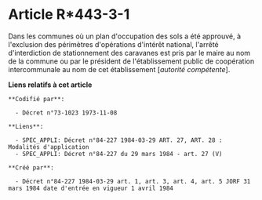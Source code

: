 # Article R*443-3-1

Dans les communes où un plan d'occupation des sols a été approuvé, à l'exclusion des périmètres d'opérations d'intérêt
national, l'arrêté d'interdiction de stationnement des caravanes est pris par le maire au nom de la commune ou par le
président de l'établissement public de coopération intercommunale au nom de cet établissement [*autorité compétente*].

**Liens relatifs à cet article**

	**Codifié par**:

	  - Décret n°73-1023 1973-11-08

	**Liens**:

	  - SPEC_APPLI: Décret n°84-227 1984-03-29 ART. 27, ART. 28 : Modalités d'application
	  - SPEC_APPLI: Décret n°84-227 du 29 mars 1984 - art. 27 (V)

	**Créé par**:

	  - Décret n°84-227 1984-03-29 art. 1, art. 3, art. 4, art. 5 JORF 31 mars 1984 date d'entrée en vigueur 1 avril 1984
